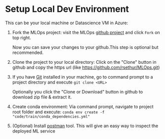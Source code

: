 # Setup  Local Dev Environment
 This can be your local machine or Datascience VM in Azure:

1. Fork the MLOps project: visit the MLOps [github project](https://github.com/rsethur/MLOps) and click `Fork` on top right.

    Now you can save your changes to your github.This step is optional but recommended. 

2. Clone the project to your local directory: Click on the "Clone" button in github and copy the https url (like https://github.com/rsethur/MLOps.git)

3. If you have [Git](https://git-scm.com/downloads) installed in your machine, go to command prompt to a project directory and execute
`git clone <URL>`

    Optionally you click the "Clone or Download" button in github to download zip file & extract it.

4. Create conda environment: Via command prompt, navigate to project root folder and execute:
`conda env create -f "code/train/conda_dependencies.yml"`

5. (Optional) Install [postman](https://www.getpostman.com/downloads/) tool. This will give an easy way to inspect the deployed ML service